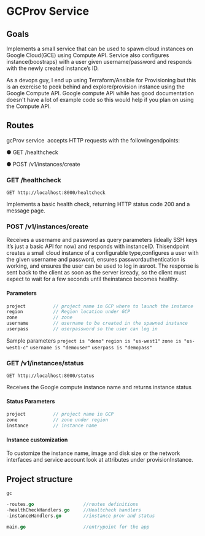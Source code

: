 # GCProv Service

## Goals

Implements a small service that can be used to spawn cloud instances on Google Cloud(GCE) using Compute API.
Service also configures​ ​instance(boostraps)​ ​with​ ​a​ user ​given​ ​username/password​ ​and​ ​responds​ ​with​ ​the​ ​newly created​ ​instance’s​ ID.

As a devops guy, I end up using Terraform/Ansible for Provisioning but this is an exercise to peek behind and explore/provision instance using the Google Compute API. Google compute API while has good documentation doesn't have a lot of example code so this would help if you plan on using the Compute API.

## Routes

gcProv ​service​ ​ ​accepts​ ​HTTP​ ​requests​ ​with​ ​the​ ​following​ ​endpoints:

● GET​ ​/healthcheck

● POST​ ​/v1/instances/create

### GET​ ​/healthcheck

`GET http://localhost:8000/healtcheck`

Implements​ ​a​ ​basic​ ​health​ ​check,​ ​returning​ ​HTTP​ ​status​ ​code​ ​200​ ​and​ ​a​ message ​page.

### POST​ ​/v1/instances/create

Receives​ ​a​ ​username​ ​and​ ​password​ ​as​ ​query​ ​parameters​ ​(ideally SSH keys ​it’s​ ​just​ ​a​ ​basic API for now)​ ​and​ ​responds​ ​with​ ​instanceID.
This​ ​endpoint​ ​creates​ ​a​ ​small​ ​cloud​ ​instance​ ​of​ ​a​ ​configurable​ ​type,​ ​configures​ ​a​ ​user​ ​with​ ​the given​ ​username​ ​and​ ​password,​ ​ensures​ ​password​ ​authentication​ ​is​ ​working,​ ​and​ ​ensures​ ​the user​ ​can​ ​be​ ​used​ ​to​ ​log​ ​in​ ​as​ ​root.
The​ ​response​ ​is​ ​sent​ ​back​ ​to​ ​the​ ​client​ ​as​ ​soon​ ​as​ ​the​ ​server​ ​is​ ​ready,​ ​so​ ​the​ ​client​ ​must​ ​expect to​ ​wait​ ​for​ ​a​ ​few​ ​seconds​ ​until​ ​the​ ​instance​ ​becomes​ ​healthy.

#### Parameters

```go
project          // project name in GCP where to launch the instance
region           // Region location under GCP
zone             // zone
username         // username to be created in the spawned instance
userpass         // userpassword so the user can log in

```

Sample parameters `project is "demo"` 
                  `region is "us-west1"`
                  `zone is "us-west1-c"`
                  `username is "demouser"`
                  `userpass is "demopass"`

### GET /v1/instances/status

`GET http://localhost:8000/status`

Receives the Google compute instance name and returns instance status

#### Status Parameters

```go
project          // project name in GCP
zone             // zone under region
instance         // instance name 

```

#### Instance customization

To customize the instance name, image and disk size or the network interfaces and service account look at attributes under provisionInstance.


## Project structure

```go
gc

-routes.go                  //routes definitions
-healthCheckHandlers.go     //Healtcheck handlers
-instanceHandlers.go        //instance prov and status

main.go                     //entrypoint for the app
```
